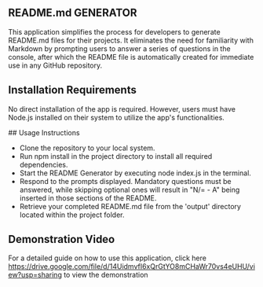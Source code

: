 ## README.md GENERATOR

This application simplifies the process for developers to generate README.md files for their projects. It eliminates the need for familiarity with Markdown by prompting users to answer a series of questions in the console, after which the README file is automatically created for immediate use in any GitHub repository.

## Installation Requirements

No direct installation of the app is required. However, users must have Node.js installed on their system to utilize the app's functionalities.

## Usage Instructions

- Clone the repository to your local system.
- Run npm install in the project directory to install all required dependencies.
- Start the README Generator by executing node index.js in the terminal.
- Respond to the prompts displayed. Mandatory questions must be answered, while skipping optional ones will result in "N/= - A" being inserted in those sections of the README.
- Retrieve your completed README.md file from the 'output' directory located within the project folder.

## Demonstration Video

For a detailed guide on how to use this application, click here https://drive.google.com/file/d/14UidmvfI6xQrGtYO8mCHaWr70vs4eUHU/view?usp=sharing to view the demonstration
